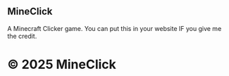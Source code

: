 ## MineClick
A Minecraft Clicker game. You can put this in your website IF you give me the credit.
# &copy; 2025 MineClick
